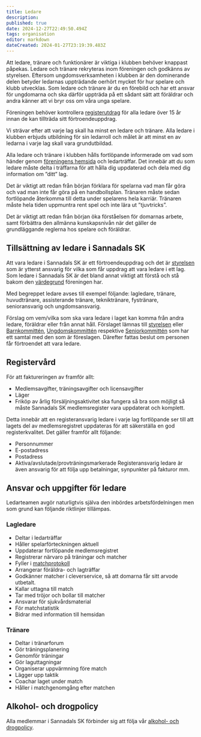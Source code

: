 ```yaml
---
title: Ledare
description: 
published: true
date: 2024-12-27T22:49:50.494Z
tags: organisation
editor: markdown
dateCreated: 2024-01-27T23:19:39.483Z
---
```


Att ledare, tränare och funktionärer är viktiga i klubben behöver knappast påpekas. Ledare och tränare rekryteras inom föreningen och godkänns av styrelsen. Eftersom ungdomsverksamheten i klubben är den dominerande delen betyder ledarnas uppträdande oerhört mycket för hur spelare och klubb utvecklas. Som ledare och tränare är du en förebild och har ett ansvar för ungdomarna och ska därför uppträda på ett sådant sätt att föräldrar och andra känner att vi bryr oss om våra unga spelare.

Föreningen behöver kontrollera [registerutdrag](/registerutdrag) för alla ledare över 15 år innan de kan tillträda sitt förtroendeuppdrag.

Vi strävar efter att varje lag skall ha minst en ledare och tränare. Alla ledare i klubben erbjuds utbildning för sin ledarroll och målet är att minst en av ledarna i varje lag skall vara grundutbildad.

Alla ledare och tränare i klubben hålls fortlöpande informerade om vad som händer genom [föreningens hemsida](https://sannadal.com) och ledarträffar. Det innebär att du som ledare måste delta i träffarna för att hålla dig uppdaterad och dela med dig information om ”ditt” lag.

Det är viktigt att redan från början förklara för spelarna vad man får göra och vad man inte får göra på en handbollsplan. Tränaren måste sedan fortlöpande återkomma till detta under spelarens hela karriär. Tränaren måste hela tiden uppmuntra rent spel och inte lära ut ”tjuvtricks”.

Det är viktigt att redan från början öka förståelsen för domarnas arbete, samt förbättra den allmänna kunskapsnivån när det gäller de grundläggande reglerna hos spelare och föräldrar.

## Tillsättning av ledare i Sannadals SK
Att vara ledare i Sannadals SK är ett förtroendeuppdrag och det är [styrelsen](/styrelsen) som är ytterst ansvarig för vilka som får uppdrag att vara ledare i ett lag. Som ledare i Sannadals SK är det bland annat viktigt att förstå och stå bakom den [värdegrund](/vardegrund) föreningen har.

Med begreppet ledare avses till exempel följande: lagledare, tränare, huvudtränare, assisterande tränare, tekniktränare, fystränare, senioransvarig och ungdomsansvarig.

Förslag om vem/vilka som ska vara ledare i laget kan komma från andra ledare, föräldrar eller från annat håll. Förslaget lämnas till [styrelsen](/styrelsen) eller [Barnkommittén](/barnkommitte), [Ungdomskommittén](/ungdomskommitte) respektive [Seniorkommittén](/seniorkommitte) som har ett samtal med den som är föreslagen. Därefter fattas beslut om personen får förtroendet att vara ledare.

## Registervård
För att faktureringen av framför allt:
* Medlemsavgifter, träningsavgifter och licensavgifter
* Läger
* Friköp av årlig försäljningsaktivitet
ska fungera så bra som möjligt så måste Sannadals SK medlemsregister vara uppdaterat och komplett.

Detta innebär att en registeransvarig ledare i varje lag fortlöpande ser till att lagets del av medlemsregistret uppdateras för att säkerställa en god registerkvalitet. Det gäller framför allt följande:
* Personnummer
* E-postadress
* Postadress
* Aktiva/avslutade/provträningsmarkerade
Registeransvarig ledare är även ansvarig för att följa upp betalningar, synpunkter på fakturor mm.

## Ansvar och uppgifter för ledare
Ledarteamen avgör naturligtvis själva den inbördes arbetsfördelningen men som grund kan följande riktlinjer tillämpas.

### Lagledare
* Deltar i ledarträffar
* Håller spelarförteckningen aktuell
* Uppdaterar fortlöpande medlemsregistret
* Registrerar närvaro på träningar och matcher
* Fyller i [matchprotokoll](/matchprotokoll)
* Arrangerar föräldra- och lagträffar
* Godkänner matcher i cleverservice, så att domarna får sitt arvode utbetalt.
* Kallar uttagna till match
* Tar med tröjor och bollar till matcher
* Ansvarar för sjukvårdsmaterial
* För matchstatistik
* Bidrar med information till hemsidan

### Tränare
* Deltar i tränarforum
* Gör träningsplanering
* Genomför träningar
* Gör laguttagningar
* Organiserar uppvärmning före match
* Lägger upp taktik
* Coachar laget under match
* Håller i matchgenomgång efter matchen

## Alkohol- och drogpolicy
Alla medlemmar i Sannadals SK förbinder sig att följa vår [alkohol- och drogpolicy](/alkohol-drogpolicy).